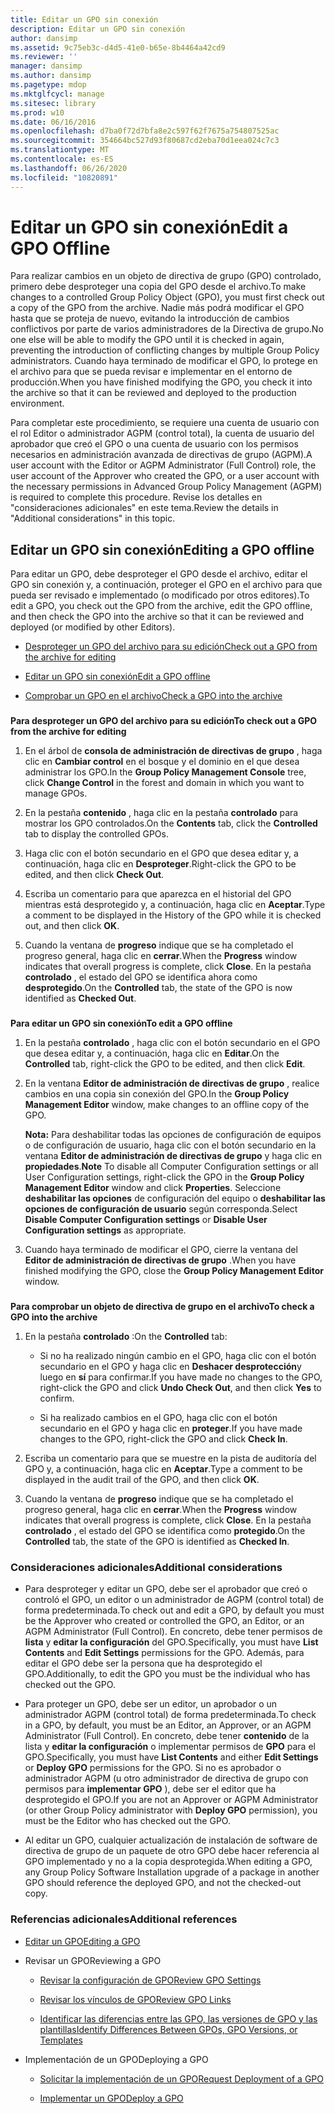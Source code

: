 ```yaml
---
title: Editar un GPO sin conexión
description: Editar un GPO sin conexión
author: dansimp
ms.assetid: 9c75eb3c-d4d5-41e0-b65e-8b4464a42cd9
ms.reviewer: ''
manager: dansimp
ms.author: dansimp
ms.pagetype: mdop
ms.mktglfcycl: manage
ms.sitesec: library
ms.prod: w10
ms.date: 06/16/2016
ms.openlocfilehash: d7ba0f72d7bfa8e2c597f62f7675a754807525ac
ms.sourcegitcommit: 354664bc527d93f80687cd2eba70d1eea024c7c3
ms.translationtype: MT
ms.contentlocale: es-ES
ms.lasthandoff: 06/26/2020
ms.locfileid: "10820891"
---
```

# <span data-ttu-id="c6efc-103">Editar un GPO sin conexión</span><span class="sxs-lookup"><span data-stu-id="c6efc-103">Edit a GPO Offline</span></span>


<span data-ttu-id="c6efc-104">Para realizar cambios en un objeto de directiva de grupo (GPO) controlado, primero debe desproteger una copia del GPO desde el archivo.</span><span class="sxs-lookup"><span data-stu-id="c6efc-104">To make changes to a controlled Group Policy Object (GPO), you must first check out a copy of the GPO from the archive.</span></span> <span data-ttu-id="c6efc-105">Nadie más podrá modificar el GPO hasta que se proteja de nuevo, evitando la introducción de cambios conflictivos por parte de varios administradores de la Directiva de grupo.</span><span class="sxs-lookup"><span data-stu-id="c6efc-105">No one else will be able to modify the GPO until it is checked in again, preventing the introduction of conflicting changes by multiple Group Policy administrators.</span></span> <span data-ttu-id="c6efc-106">Cuando haya terminado de modificar el GPO, lo protege en el archivo para que se pueda revisar e implementar en el entorno de producción.</span><span class="sxs-lookup"><span data-stu-id="c6efc-106">When you have finished modifying the GPO, you check it into the archive so that it can be reviewed and deployed to the production environment.</span></span>

<span data-ttu-id="c6efc-107">Para completar este procedimiento, se requiere una cuenta de usuario con el rol Editor o administrador AGPM (control total), la cuenta de usuario del aprobador que creó el GPO o una cuenta de usuario con los permisos necesarios en administración avanzada de directivas de grupo (AGPM).</span><span class="sxs-lookup"><span data-stu-id="c6efc-107">A user account with the Editor or AGPM Administrator (Full Control) role, the user account of the Approver who created the GPO, or a user account with the necessary permissions in Advanced Group Policy Management (AGPM) is required to complete this procedure.</span></span> <span data-ttu-id="c6efc-108">Revise los detalles en "consideraciones adicionales" en este tema.</span><span class="sxs-lookup"><span data-stu-id="c6efc-108">Review the details in "Additional considerations" in this topic.</span></span>

## <span data-ttu-id="c6efc-109">Editar un GPO sin conexión</span><span class="sxs-lookup"><span data-stu-id="c6efc-109">Editing a GPO offline</span></span>


<span data-ttu-id="c6efc-110">Para editar un GPO, debe desproteger el GPO desde el archivo, editar el GPO sin conexión y, a continuación, proteger el GPO en el archivo para que pueda ser revisado e implementado (o modificado por otros editores).</span><span class="sxs-lookup"><span data-stu-id="c6efc-110">To edit a GPO, you check out the GPO from the archive, edit the GPO offline, and then check the GPO into the archive so that it can be reviewed and deployed (or modified by other Editors).</span></span>

-   [<span data-ttu-id="c6efc-111">Desproteger un GPO del archivo para su edición</span><span class="sxs-lookup"><span data-stu-id="c6efc-111">Check out a GPO from the archive for editing</span></span>](#bkmk-checkout)

-   [<span data-ttu-id="c6efc-112">Editar un GPO sin conexión</span><span class="sxs-lookup"><span data-stu-id="c6efc-112">Edit a GPO offline</span></span>](#bkmk-edit)

-   [<span data-ttu-id="c6efc-113">Comprobar un GPO en el archivo</span><span class="sxs-lookup"><span data-stu-id="c6efc-113">Check a GPO into the archive</span></span>](#bkmk-checkin)

### <a href="" id="bkmk-checkout"></a>

**<span data-ttu-id="c6efc-114">Para desproteger un GPO del archivo para su edición</span><span class="sxs-lookup"><span data-stu-id="c6efc-114">To check out a GPO from the archive for editing</span></span>**

1.  <span data-ttu-id="c6efc-115">En el árbol de **consola de administración de directivas de grupo** , haga clic en **Cambiar control** en el bosque y el dominio en el que desea administrar los GPO.</span><span class="sxs-lookup"><span data-stu-id="c6efc-115">In the **Group Policy Management Console** tree, click **Change Control** in the forest and domain in which you want to manage GPOs.</span></span>

2.  <span data-ttu-id="c6efc-116">En la pestaña **contenido** , haga clic en la pestaña **controlado** para mostrar los GPO controlados.</span><span class="sxs-lookup"><span data-stu-id="c6efc-116">On the **Contents** tab, click the **Controlled** tab to display the controlled GPOs.</span></span>

3.  <span data-ttu-id="c6efc-117">Haga clic con el botón secundario en el GPO que desea editar y, a continuación, haga clic en **Desproteger**.</span><span class="sxs-lookup"><span data-stu-id="c6efc-117">Right-click the GPO to be edited, and then click **Check Out**.</span></span>

4.  <span data-ttu-id="c6efc-118">Escriba un comentario para que aparezca en el historial del GPO mientras está desprotegido y, a continuación, haga clic en **Aceptar**.</span><span class="sxs-lookup"><span data-stu-id="c6efc-118">Type a comment to be displayed in the History of the GPO while it is checked out, and then click **OK**.</span></span>

5.  <span data-ttu-id="c6efc-119">Cuando la ventana de **progreso** indique que se ha completado el progreso general, haga clic en **cerrar**.</span><span class="sxs-lookup"><span data-stu-id="c6efc-119">When the **Progress** window indicates that overall progress is complete, click **Close**.</span></span> <span data-ttu-id="c6efc-120">En la pestaña **controlado** , el estado del GPO se identifica ahora como **desprotegido**.</span><span class="sxs-lookup"><span data-stu-id="c6efc-120">On the **Controlled** tab, the state of the GPO is now identified as **Checked Out**.</span></span>

### <a href="" id="bkmk-edit"></a>

**<span data-ttu-id="c6efc-121">Para editar un GPO sin conexión</span><span class="sxs-lookup"><span data-stu-id="c6efc-121">To edit a GPO offline</span></span>**

1.  <span data-ttu-id="c6efc-122">En la pestaña **controlado** , haga clic con el botón secundario en el GPO que desea editar y, a continuación, haga clic en **Editar**.</span><span class="sxs-lookup"><span data-stu-id="c6efc-122">On the **Controlled** tab, right-click the GPO to be edited, and then click **Edit**.</span></span>

2.  <span data-ttu-id="c6efc-123">En la ventana **Editor de administración de directivas de grupo** , realice cambios en una copia sin conexión del GPO.</span><span class="sxs-lookup"><span data-stu-id="c6efc-123">In the **Group Policy Management Editor** window, make changes to an offline copy of the GPO.</span></span>

    <span data-ttu-id="c6efc-124">**Nota:**  Para deshabilitar todas las opciones de configuración de equipos o de configuración de usuario, haga clic con el botón secundario en la ventana **Editor de administración de directivas de grupo** y haga clic en **propiedades**.</span><span class="sxs-lookup"><span data-stu-id="c6efc-124">**Note** To disable all Computer Configuration settings or all User Configuration settings, right-click the GPO in the **Group Policy Management Editor** window and click **Properties**.</span></span> <span data-ttu-id="c6efc-125">Seleccione **deshabilitar las opciones** de configuración del equipo o **deshabilitar las opciones de configuración de usuario** según corresponda.</span><span class="sxs-lookup"><span data-stu-id="c6efc-125">Select **Disable Computer Configuration settings** or **Disable User Configuration settings** as appropriate.</span></span>

     

3.  <span data-ttu-id="c6efc-126">Cuando haya terminado de modificar el GPO, cierre la ventana del **Editor de administración de directivas de grupo** .</span><span class="sxs-lookup"><span data-stu-id="c6efc-126">When you have finished modifying the GPO, close the **Group Policy Management Editor** window.</span></span>

### <a href="" id="bkmk-checkin"></a>

**<span data-ttu-id="c6efc-127">Para comprobar un objeto de directiva de grupo en el archivo</span><span class="sxs-lookup"><span data-stu-id="c6efc-127">To check a GPO into the archive</span></span>**

1.  <span data-ttu-id="c6efc-128">En la pestaña **controlado** :</span><span class="sxs-lookup"><span data-stu-id="c6efc-128">On the **Controlled** tab:</span></span>

    -   <span data-ttu-id="c6efc-129">Si no ha realizado ningún cambio en el GPO, haga clic con el botón secundario en el GPO y haga clic en **Deshacer desprotección**y luego en **sí** para confirmar.</span><span class="sxs-lookup"><span data-stu-id="c6efc-129">If you have made no changes to the GPO, right-click the GPO and click **Undo Check Out**, and then click **Yes** to confirm.</span></span>

    -   <span data-ttu-id="c6efc-130">Si ha realizado cambios en el GPO, haga clic con el botón secundario en el GPO y haga clic en **proteger**.</span><span class="sxs-lookup"><span data-stu-id="c6efc-130">If you have made changes to the GPO, right-click the GPO and click **Check In**.</span></span>

2.  <span data-ttu-id="c6efc-131">Escriba un comentario para que se muestre en la pista de auditoría del GPO y, a continuación, haga clic en **Aceptar**.</span><span class="sxs-lookup"><span data-stu-id="c6efc-131">Type a comment to be displayed in the audit trail of the GPO, and then click **OK**.</span></span>

3.  <span data-ttu-id="c6efc-132">Cuando la ventana de **progreso** indique que se ha completado el progreso general, haga clic en **cerrar**.</span><span class="sxs-lookup"><span data-stu-id="c6efc-132">When the **Progress** window indicates that overall progress is complete, click **Close**.</span></span> <span data-ttu-id="c6efc-133">En la pestaña **controlado** , el estado del GPO se identifica como **protegido**.</span><span class="sxs-lookup"><span data-stu-id="c6efc-133">On the **Controlled** tab, the state of the GPO is identified as **Checked In**.</span></span>

### <span data-ttu-id="c6efc-134">Consideraciones adicionales</span><span class="sxs-lookup"><span data-stu-id="c6efc-134">Additional considerations</span></span>

-   <span data-ttu-id="c6efc-135">Para desproteger y editar un GPO, debe ser el aprobador que creó o controló el GPO, un editor o un administrador de AGPM (control total) de forma predeterminada.</span><span class="sxs-lookup"><span data-stu-id="c6efc-135">To check out and edit a GPO, by default you must be the Approver who created or controlled the GPO, an Editor, or an AGPM Administrator (Full Control).</span></span> <span data-ttu-id="c6efc-136">En concreto, debe tener permisos de **lista** y **editar la configuración** del GPO.</span><span class="sxs-lookup"><span data-stu-id="c6efc-136">Specifically, you must have **List Contents** and **Edit Settings** permissions for the GPO.</span></span> <span data-ttu-id="c6efc-137">Además, para editar el GPO debe ser la persona que ha desprotegido el GPO.</span><span class="sxs-lookup"><span data-stu-id="c6efc-137">Additionally, to edit the GPO you must be the individual who has checked out the GPO.</span></span>

-   <span data-ttu-id="c6efc-138">Para proteger un GPO, debe ser un editor, un aprobador o un administrador AGPM (control total) de forma predeterminada.</span><span class="sxs-lookup"><span data-stu-id="c6efc-138">To check in a GPO, by default, you must be an Editor, an Approver, or an AGPM Administrator (Full Control).</span></span> <span data-ttu-id="c6efc-139">En concreto, debe tener **contenido** de la lista y **editar la configuración** o implementar permisos de **GPO** para el GPO.</span><span class="sxs-lookup"><span data-stu-id="c6efc-139">Specifically, you must have **List Contents** and either **Edit Settings** or **Deploy GPO** permissions for the GPO.</span></span> <span data-ttu-id="c6efc-140">Si no es aprobador o administrador AGPM (u otro administrador de directiva de grupo con permisos para **implementar GPO** ), debe ser el editor que ha desprotegido el GPO.</span><span class="sxs-lookup"><span data-stu-id="c6efc-140">If you are not an Approver or AGPM Administrator (or other Group Policy administrator with **Deploy GPO** permission), you must be the Editor who has checked out the GPO.</span></span>

-   <span data-ttu-id="c6efc-141">Al editar un GPO, cualquier actualización de instalación de software de directiva de grupo de un paquete de otro GPO debe hacer referencia al GPO implementado y no a la copia desprotegida.</span><span class="sxs-lookup"><span data-stu-id="c6efc-141">When editing a GPO, any Group Policy Software Installation upgrade of a package in another GPO should reference the deployed GPO, and not the checked-out copy.</span></span>

### <span data-ttu-id="c6efc-142">Referencias adicionales</span><span class="sxs-lookup"><span data-stu-id="c6efc-142">Additional references</span></span>

-   [<span data-ttu-id="c6efc-143">Editar un GPO</span><span class="sxs-lookup"><span data-stu-id="c6efc-143">Editing a GPO</span></span>](editing-a-gpo-agpm40.md)

-   <span data-ttu-id="c6efc-144">Revisar un GPO</span><span class="sxs-lookup"><span data-stu-id="c6efc-144">Reviewing a GPO</span></span>

    -   [<span data-ttu-id="c6efc-145">Revisar la configuración de GPO</span><span class="sxs-lookup"><span data-stu-id="c6efc-145">Review GPO Settings</span></span>](review-gpo-settings-agpm40.md)

    -   [<span data-ttu-id="c6efc-146">Revisar los vínculos de GPO</span><span class="sxs-lookup"><span data-stu-id="c6efc-146">Review GPO Links</span></span>](review-gpo-links-agpm40.md)

    -   [<span data-ttu-id="c6efc-147">Identificar las diferencias entre las GPO, las versiones de GPO y las plantillas</span><span class="sxs-lookup"><span data-stu-id="c6efc-147">Identify Differences Between GPOs, GPO Versions, or Templates</span></span>](identify-differences-between-gpos-gpo-versions-or-templates-agpm40.md)

-   <span data-ttu-id="c6efc-148">Implementación de un GPO</span><span class="sxs-lookup"><span data-stu-id="c6efc-148">Deploying a GPO</span></span>

    -   [<span data-ttu-id="c6efc-149">Solicitar la implementación de un GPO</span><span class="sxs-lookup"><span data-stu-id="c6efc-149">Request Deployment of a GPO</span></span>](request-deployment-of-a-gpo-agpm40.md)

    -   [<span data-ttu-id="c6efc-150">Implementar un GPO</span><span class="sxs-lookup"><span data-stu-id="c6efc-150">Deploy a GPO</span></span>](deploy-a-gpo-agpm40.md)

 

 





